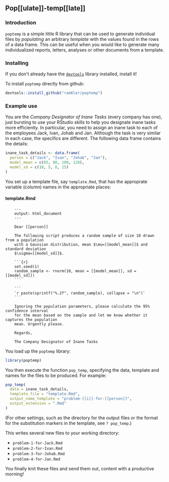 ## Pop[[ulate]]-temp[[late]]

### Introduction

`poptemp` is a simple little R library that can be used to generate individual files by *populating* an arbitrary *template* with the values found in the rows of a data frame. This can be useful when you would like to generate many individualized reports, letters, analyses or other documents from a template.


### Installing

If you don't already have the [`devtools`](https://github.com/hadley/devtools) library installed, install it!

To install `poptemp` directly from github:

```r
devtools::install_github("ram6ler/poptemp")
```

### Example use

You are the *Company Designator of Inane Tasks* (every company has one), just bursting to use your RStudio skills to help you designate inane tasks more efficiently. In particular, you need to assign an inane task to each of the employees Jack, Ivan, Johab and Jan. Although the task is very similar in each case, the specifics are different. The following data frame contains the details:

```r
inane_task_details <- data.frame(
  person = c("Jack", "Ivan", "Johab", "Jan"),
  model_mean = c(85, 90, 100, 120),
  model_sd = c(10, 5, 8, 15)
)
```

You set up a template file, say `template.Rmd`, that has the approprate variable (column) names in the appropriate places: 

#### template.Rmd

		---
		output: html_document
		---
		
		Dear [[person]]
		
		The following script produces a random sample of size 10 drawn from a population 
		with a Gaussian distribution, mean $\mu=[[model_mean]]$ and standard deviation 
		$\sigma=[[model_sd]]$.
		
		```{r}
		set.seed(1)
		random_sample <- rnorm(10, mean = [[model_mean]], sd = [[model_sd]])
		```
		
		```
		`r paste(sprintf("%.2f", random_sample), collapse = "\n")`
		```
		
		Ignoring the population parameters, please calculate the 95% confidence interval 
		for the mean based on the sample and let me know whether it captures the population
		mean. Urgently please.
		
		Regards,
		
		The Company Designator of Inane Tasks


You load up the `poptemp` library:

```r
library(poptemp)
```

You then execute the function `pop_temp`, specifying the data, template and names for the files to be produced. For example:

```r
pop_temp(
  data = inane_task_details,
  template_file = "template.Rmd",
  output_name_template = "problem-[[i]]-for-[[person]]",
  output_extension = ".Rmd"
)

```

(For other settings, such as the directory for the output files or the format for the substitution markers in the template, see `? pop_temp`.)

This writes several new files to your working directory:

* `problem-1-for-Jack.Rmd`
* `problem-2-for-Ivan.Rmd`
* `problem-3-for-Johab.Rmd`
* `problem-4-for-Jan.Rmd`

You finally knit these files and send them out, content with a productive morning!
